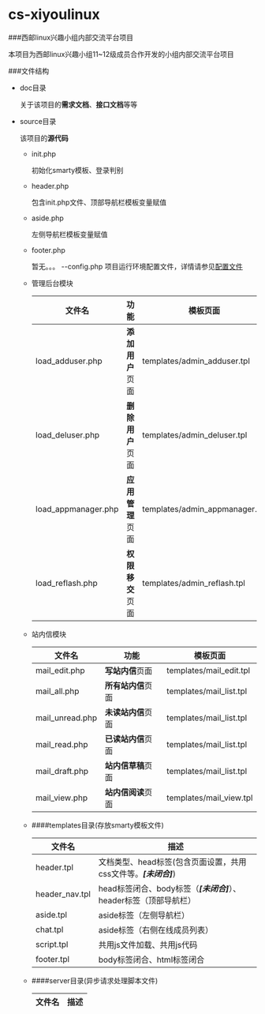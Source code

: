 cs-xiyoulinux
=============

###西邮linux兴趣小组内部交流平台项目


本项目为西邮linux兴趣小组11~12级成员合作开发的小组内部交流平台项目


###文件结构

 - doc目录

	关于该项目的**需求文档**、**接口文档**等等
	
 - source目录
 
 	该项目的**源代码**

  	- init.php
  	
  		初始化smarty模板、登录判别
  	- header.php
  	
  		包含init.php文件、顶部导航栏模板变量赋值
  	- aside.php
  	
  		左侧导航栏模板变量赋值
  	- footer.php
  	
  		暂无。。。
	--config.php
		项目运行环境配置文件，详情请参见[配置文件](readme.md)

  	- 管理后台模块
  	
  	  文件名               |功能                    |模板页面
	  ---------------------|------------------------|------------
	  load_adduser.php     |**添加用户**页面        |templates/admin_adduser.tpl
	  load_deluser.php     |**删除用户**页面        |templates/admin_deluser.tpl
	  load_appmanager.php  |**应用管理**页面        |templates/admin_appmanager.tpl
	  load_reflash.php     |**权限移交**页面        |templates/admin_reflash.tpl

	- 站内信模块

	  文件名               | 功能                   |模板页面
	  ---------------------|------------------------|-------------
	  mail_edit.php        |**写站内信**页面        |templates/mail_edit.tpl
	  mail_all.php         |**所有站内信**页面      |templates/mail_list.tpl
	  mail_unread.php      |**未读站内信**页面      |templates/mail_list.tpl
	  mail_read.php        |**已读站内信**页面      |templates/mail_list.tpl
	  mail_draft.php       |**站内信草稿**页面      |templates/mail_list.tpl
	  mail_view.php        |**站内信阅读**页面      |templates/mail_view.tpl	 
	  	 		
  	- ####templates目录(存放smarty模板文件)
  	
	  文件名               |描述
	  ---------------------|-------------------------------------
 	  header.tpl           |文档类型、head标签(包含页面设置，共用css文件等。***[未闭合]***)
  	  header_nav.tpl       |head标签闭合、body标签（***[未闭合]***）、header标签（顶部导航栏）
  	  aside.tpl            |aside标签（左侧导航栏）
  	  chat.tpl             |aside标签（右侧在线成员列表）
  	  script.tpl           |共用js文件加载、共用js代码
	  footer.tpl           |body标签闭合、html标签闭合

  	- ####server目录(异步请求处理脚本文件)
  	
	  文件名               |描述
          ---------------------|--------------------------------------
